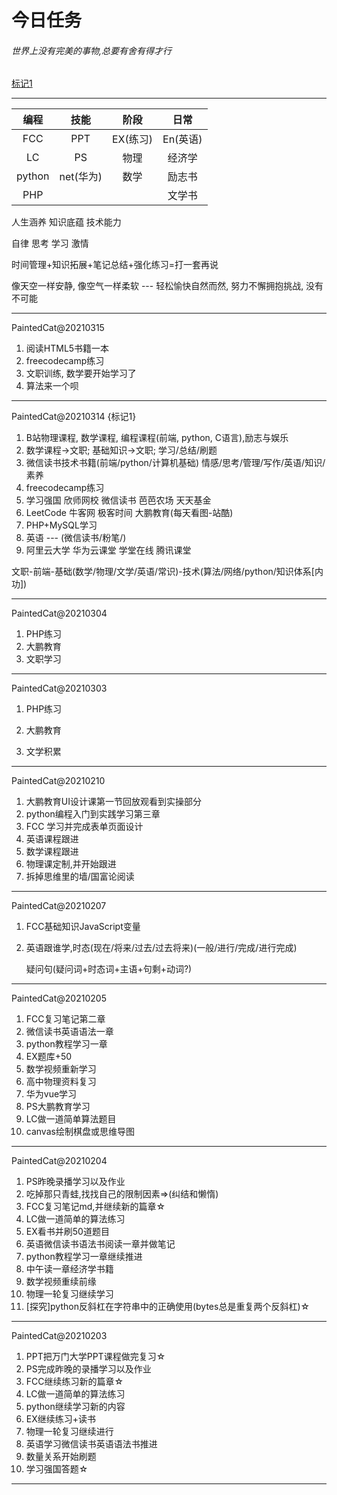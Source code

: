 # 今日任务

###### 世界上没有完美的事物,总要有舍有得才行

<a href="#BJ1">标记1</a>

---

|  编程  |   技能    |   阶段   |   日常   |
| :----: | :-------: | :------: | :------: |
|  FCC   |    PPT    | EX(练习) | En(英语) |
|   LC   |    PS     |   物理   |  经济学  |
| python | net(华为) |   数学   |  励志书  |
|  PHP   |           |          |  文学书  |



人生涵养 知识底蕴 技术能力 

自律 思考 学习 激情 

时间管理+知识拓展+笔记总结+强化练习=打一套再说

像天空一样安静, 像空气一样柔软 --- 轻松愉快自然而然, 努力不懈拥抱挑战, 没有不可能

---

PaintedCat@20210315

1.  阅读HTML5书籍一本
2.  freecodecamp练习
3.  文职训练, 数学要开始学习了
4.  算法来一个呗

---

PaintedCat@20210314 <span id="BJ1">{标记1}</span>

1. B站物理课程, 数学课程, 编程课程(前端, python, C语言),励志与娱乐
2. 数学课程->文职; 基础知识->文职;  学习/总结/刷题
3. 微信读书技术书籍(前端/python/计算机基础) 情感/思考/管理/写作/英语/知识/素养
4. freecodecamp练习
5. 学习强国  欣师网校 微信读书 芭芭农场 天天基金 
6. LeetCode 牛客网 极客时间 大鹏教育(每天看图-站酷)
7. PHP+MySQL学习
8. 英语 --- (微信读书/粉笔/)
9. 阿里云大学 华为云课堂 学堂在线  腾讯课堂

文职-前端-基础(数学/物理/文学/英语/常识)-技术(算法/网络/python/知识体系[内功])



---

PaintedCat@20210304

1.  PHP练习
2.  大鹏教育
3.  文职学习

---

PaintedCat@20210303

1.  PHP练习

2.  大鹏教育
3.  文学积累

---

PaintedCat@20210210

1.  大鹏教育UI设计课第一节回放观看到实操部分
2.  python编程入门到实践学习第三章
3.  FCC 学习并完成表单页面设计
4.  英语课程跟进
5.  数学课程跟进
6.  物理课定制,并开始跟进
7.  拆掉思维里的墙/国富论阅读

---

PaintedCat@20210207

1. FCC基础知识JavaScript变量

2. 英语跟谁学,时态(现在/将来/过去/过去将来)(一般/进行/完成/进行完成)  

     疑问句(疑问词+时态词+主语+句剩+动词?)

---

PaintedCat@20210205

1.  FCC复习笔记第二章
2.  微信读书英语语法一章
3.  python教程学习一章
4.  EX题库+50
5.  数学视频重新学习
6.  高中物理资料复习
7.  华为vue学习
8.  PS大鹏教育学习
9.  LC做一道简单算法题目
10.  canvas绘制棋盘或思维导图

---

PaintedCat@20210204

1.  PS昨晚录播学习以及作业
2.  吃掉那只青蛙,找找自己的限制因素=>(纠结和懒惰)
3.  FCC复习笔记md,并继续新的篇章☆
4.  LC做一道简单的算法练习
5.  EX看书并刷50道题目
6.  英语微信读书语法书阅读一章并做笔记
7.  python教程学习一章继续推进
8.  中午读一章经济学书籍
9.  数学视频重续前缘
10.  物理一轮复习继续学习
11.  [探究]python反斜杠在字符串中的正确使用(bytes总是重复两个反斜杠)☆

---

PaintedCat@20210203

1.  PPT把万门大学PPT课程做完复习☆
2.  PS完成昨晚的录播学习以及作业
3.  FCC继续练习新的篇章☆
4.  LC做一道简单的算法练习
5.  python继续学习新的内容
6.  EX继续练习+读书
7.  物理一轮复习继续进行
8.  英语学习微信读书英语语法书推进
9.  数量关系开始刷题
10.  学习强国答题☆

---


